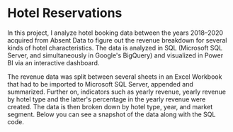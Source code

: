 # Hotel Reservations

In this project, I analyze hotel booking data between the years 2018–2020 acquired from Absent Data to figure out the revenue breakdown for several kinds of hotel characteristics. The data is analyzed in SQL (Microsoft SQL Server, and simultaneously in Google's BigQuery) and visualized in Power BI via an interactive dashboard.

The revenue data was split between several sheets in an Excel Workbook that had to be imported to Microsoft SQL Server, appended and summarized. Further on, indicators such as yearly revenue, yearly revenue by hotel type and the latter's percentage in the yearly revenue were created. The data is then broken down by hotel type, year, and market segment. Below you can see a snapshot of the data along with the SQL code.
